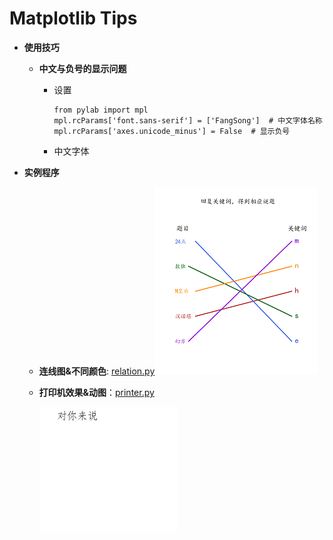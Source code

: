 # Matplotlib Tips

* **使用技巧**

   + **中文与负号的显示问题**
   
       + 设置
       
             from pylab import mpl
             mpl.rcParams['font.sans-serif'] = ['FangSong']  # 中文字体名称
             mpl.rcParams['axes.unicode_minus'] = False  # 显示负号
         
       + 中文字体
       
       
         
         
         
   
* **实例程序**

     + **连线图&不同颜色**: [relation.py](https://github.com/Anfany/Python3-Practice/blob/master/relation.py)![image](https://github.com/Anfany/Python3-Practice/blob/master/puzzle.png)
    
     + **打印机效果&动图**：[printer.py](https://github.com/Anfany/Python3-Practice/blob/master/printer.py)
          
          ![image](https://github.com/Anfany/Python3-Practice/blob/master/anfany.gif)


